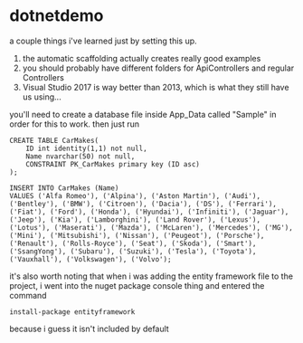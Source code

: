 # dotnetdemo

a couple things i've learned just by setting this up.

<ol>
    <li>the automatic scaffolding actually creates really good examples</li>
    <li>you should probably have different folders for ApiControllers and regular Controllers</li>
    <li>Visual Studio 2017 is way better than 2013, which is what they still have us using...</li>
</ol>

you'll need to create a database file inside App_Data called "Sample" in order for this to work. then just run

```
CREATE TABLE CarMakes(
    ID int identity(1,1) not null,
    Name nvarchar(50) not null,
    CONSTRAINT PK_CarMakes primary key (ID asc)
);

INSERT INTO CarMakes (Name)
VALUES ('Alfa Romeo'), ('Alpina'), ('Aston Martin'), ('Audi'), ('Bentley'), ('BMW'), ('Citroen'), ('Dacia'), ('DS'), ('Ferrari'), ('Fiat'), ('Ford'), ('Honda'), ('Hyundai'), ('Infiniti'), ('Jaguar'), ('Jeep'), ('Kia'), ('Lamborghini'), ('Land Rover'), ('Lexus'), ('Lotus'), ('Maserati'), ('Mazda'), ('McLaren'), ('Mercedes'), ('MG'), ('Mini'), ('Mitsubishi'), ('Nissan'), ('Peugeot'), ('Porsche'), ('Renault'), ('Rolls-Royce'), ('Seat'), ('Skoda'), ('Smart'), ('SsangYong'), ('Subaru'), ('Suzuki'), ('Tesla'), ('Toyota'), ('Vauxhall'), ('Volkswagen'), ('Volvo');
```

it's also worth noting that when i was adding the entity framework file to the project, i went into the nuget package console thing and
entered the command

```
install-package entityframework
```

because i guess it isn't included by default
